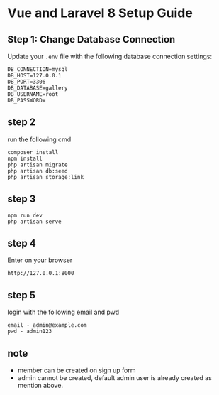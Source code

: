 
# Vue and Laravel 8 Setup Guide

## Step 1: Change Database Connection

Update your `.env` file with the following database connection settings:

```env
DB_CONNECTION=mysql
DB_HOST=127.0.0.1
DB_PORT=3306
DB_DATABASE=gallery
DB_USERNAME=root
DB_PASSWORD=
```

## step 2
run the following cmd

```
composer install
npm install
php artisan migrate
php artisan db:seed
php artisan storage:link
```

## step 3
```
npm run dev
php artisan serve
```

## step 4
Enter on your browser
```
http://127.0.0.1:8000
```

## step 5

login with the following email and pwd
```
email - admin@example.com
pwd - admin123
```

## note ##
* member can be created on sign up form
* admin cannot be created, default admin user is already created as mention above.